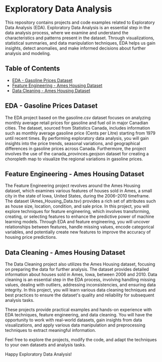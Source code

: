 # Exploratory Data Analysis

This repository contains projects and code examples related to Exploratory Data Analysis (EDA). Exploratory Data Analysis is an essential step in the data analysis process, where we examine and understand the characteristics and patterns present in the dataset. Through visualizations, statistical summaries, and data manipulation techniques, EDA helps us gain insights, detect anomalies, and make informed decisions about further analysis and modeling.

## Table of Contents
- [EDA - Gasoline Prices Dataset](#eda-gasoline-prices-dataset)
- [Feature Engineering - Ames Housing Dataset](#feature-engineering-ames-housing-dataset)
- [Data Cleaning - Ames Housing Dataset](#data-cleaning-ames-housing-dataset)

## EDA - Gasoline Prices Dataset

The EDA project based on the gasoline.csv dataset focuses on analyzing monthly average retail prices for gasoline and fuel oil in major Canadian cities. The dataset, sourced from Statistics Canada, includes information such as monthly average gasoline price (Cents per Litre) starting from 1979 until recent times. By performing exploratory data analysis, you will gain insights into the price trends, seasonal variations, and geographical differences in gasoline prices across Canada. Furthermore, the project involves the use of the canada_provinces.geojson dataset for creating a choropleth map to visualize the regional variations in gasoline prices.

## Feature Engineering - Ames Housing Dataset

The Feature Engineering project revolves around the Ames Housing dataset, which examines various features of houses sold in Ames, a small city in the state of Iowa, United States, during the 2006–2010 timeframe. The dataset (Ames_Housing_Data.tsv) provides a rich set of attributes such as house size, location, condition, and sale price. In this project, you will explore techniques for feature engineering, which involves transforming, creating, or selecting features to enhance the predictive power of machine learning models. Through EDA and feature engineering, you will uncover relationships between features, handle missing values, encode categorical variables, and potentially create new features to improve the accuracy of housing price predictions.

## Data Cleaning - Ames Housing Dataset

The Data Cleaning project also utilizes the Ames Housing dataset, focusing on preparing the data for further analysis. The dataset provides detailed information about houses sold in Ames, Iowa, between 2006 and 2010. Data cleaning is an essential step in the EDA process, involving handling missing values, dealing with outliers, addressing inconsistencies, and ensuring data integrity. In this project, you will learn various data cleaning techniques and best practices to ensure the dataset's quality and reliability for subsequent analysis tasks.

These projects provide practical examples and hands-on experience with EDA techniques, feature engineering, and data cleaning. You will have the opportunity to work with real-world datasets, gain insights from data visualizations, and apply various data manipulation and preprocessing techniques to extract meaningful information.

Feel free to explore the projects, modify the code, and adapt the techniques to your own datasets and analysis tasks.

Happy Exploratory Data Analysis!
